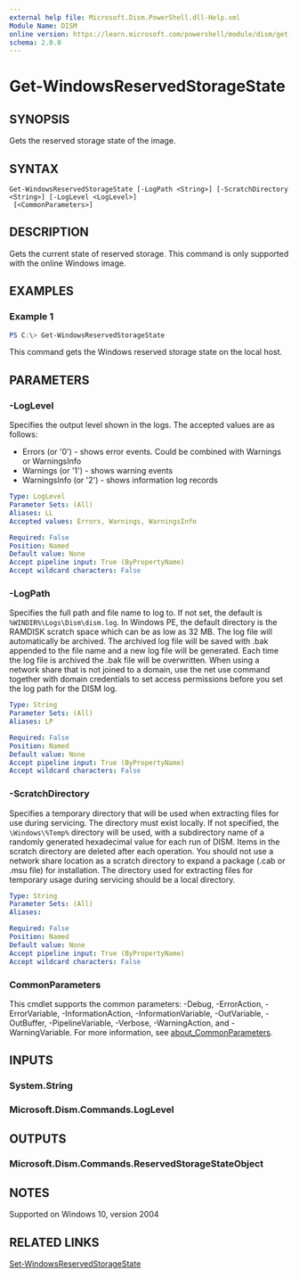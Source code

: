 ```yaml
---
external help file: Microsoft.Dism.PowerShell.dll-Help.xml
Module Name: DISM
online version: https://learn.microsoft.com/powershell/module/dism/get-windowsreservedstoragestate?view=windowsserver2022-ps&wt.mc_id=ps-gethelp
schema: 2.0.0
---
```


# Get-WindowsReservedStorageState

## SYNOPSIS
Gets the reserved storage state of the image.

## SYNTAX

```
Get-WindowsReservedStorageState [-LogPath <String>] [-ScratchDirectory <String>] [-LogLevel <LogLevel>]
 [<CommonParameters>]
```

## DESCRIPTION
Gets the current state of reserved storage. This command is only supported with the online Windows image.

## EXAMPLES

### Example 1
```powershell
PS C:\> Get-WindowsReservedStorageState
```

This command gets the Windows reserved storage state on the local host.

## PARAMETERS

### -LogLevel
Specifies the output level shown in the logs.
The accepted values are as follows:
- Errors (or '0') - shows error events. Could be combined with Warnings or WarningsInfo
- Warnings (or '1') - shows warning events
- WarningsInfo (or '2') - shows information log records

```yaml
Type: LogLevel
Parameter Sets: (All)
Aliases: LL
Accepted values: Errors, Warnings, WarningsInfo

Required: False
Position: Named
Default value: None
Accept pipeline input: True (ByPropertyName)
Accept wildcard characters: False
```

### -LogPath
Specifies the full path and file name to log to.
If not set, the default is `%WINDIR%\Logs\Dism\dism.log`.
In Windows PE, the default directory is the RAMDISK scratch space which can be as low as 32 MB.
The log file will automatically be archived.
The archived log file will be saved with .bak appended to the file name and a new log file will be generated.
Each time the log file is archived the .bak file will be overwritten.
When using a network share that is not joined to a domain, use the net use command together with domain credentials to set access permissions before you set the log path for the DISM log.


```yaml
Type: String
Parameter Sets: (All)
Aliases: LP

Required: False
Position: Named
Default value: None
Accept pipeline input: True (ByPropertyName)
Accept wildcard characters: False
```

### -ScratchDirectory
Specifies a temporary directory that will be used when extracting files for use during servicing.
The directory must exist locally.
If not specified, the `\Windows\%Temp%` directory will be used, with a subdirectory name of a randomly generated hexadecimal value for each run of DISM.
Items in the scratch directory are deleted after each operation.
You should not use a network share location as a scratch directory to expand a package (.cab or .msu file) for installation.
The directory used for extracting files for temporary usage during servicing should be a local directory.

```yaml
Type: String
Parameter Sets: (All)
Aliases:

Required: False
Position: Named
Default value: None
Accept pipeline input: True (ByPropertyName)
Accept wildcard characters: False
```

### CommonParameters
This cmdlet supports the common parameters: -Debug, -ErrorAction, -ErrorVariable, -InformationAction, -InformationVariable, -OutVariable, -OutBuffer, -PipelineVariable, -Verbose, -WarningAction, and -WarningVariable. For more information, see [about_CommonParameters](https://go.microsoft.com/fwlink/?LinkID=113216).

## INPUTS

### System.String

### Microsoft.Dism.Commands.LogLevel

## OUTPUTS

### Microsoft.Dism.Commands.ReservedStorageStateObject

## NOTES
Supported on Windows 10, version 2004

## RELATED LINKS
[Set-WindowsReservedStorageState](./Set-WindowsReservedStorageState.md)
